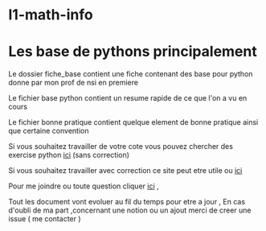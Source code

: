 # l1-math-info
# Les base de pythons principalement

Le dossier fiche_base contient une fiche contenant des base pour python donne par mon prof de nsi en premiere 

Le fichier base python contient un resume rapide de ce que l'on a vu en cours 

Le fichier bonne pratique contient quelque element de bonne pratique ainsi que certaine convention 

Si vous souhaitez travailler de votre cote vous pouvez chercher des exercise python [ici](https://qkzk.xyz/docs/) (sans correction)

Si vous souhaitez travailler avec correction ce site peut etre utile ou [ici](https://codex.forge.apps.education.fr/)

Pour me joindre ou toute question cliquer [ici](https://github.com/pierrickcardoso/l1-math-info/issues/new) ,

Tout les document vont evoluer au fil du temps pour etre a jour ,
En cas d'oubli de ma part ,concernant une notion ou un ajout merci de creer une issue ( me contacter ) 
